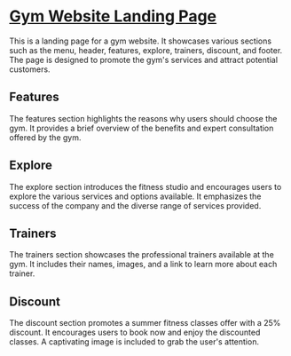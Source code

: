 # [Gym Website Landing Page](https://syed1811.github.io/Gym_Karo/)

This is a landing page for a gym website. It showcases various sections such as the menu, header, features, explore, trainers, discount, and footer. The page is designed to promote the gym's services and attract potential customers.

## Features

The features section highlights the reasons why users should choose the gym. It provides a brief overview of the benefits and expert consultation offered by the gym.

## Explore

The explore section introduces the fitness studio and encourages users to explore the various services and options available. It emphasizes the success of the company and the diverse range of services provided.

## Trainers

The trainers section showcases the professional trainers available at the gym. It includes their names, images, and a link to learn more about each trainer.

## Discount

The discount section promotes a summer fitness classes offer with a 25% discount. It encourages users to book now and enjoy the discounted classes. A captivating image is included to grab the user's attention.
